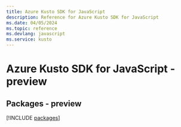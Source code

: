 ```yaml
---
title: Azure Kusto SDK for JavaScript
description: Reference for Azure Kusto SDK for JavaScript
ms.date: 04/05/2024
ms.topic: reference
ms.devlang: javascript
ms.service: kusto
---
```

# Azure Kusto SDK for JavaScript - preview
## Packages - preview
[!INCLUDE [packages](kusto-index.md)]